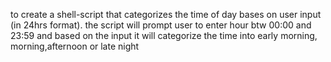 to create a shell-script that categorizes the time of day bases on user input (in 24hrs format). the script will prompt user to enter hour btw 00:00 and 23:59 and based on the input it will categorize the time into early morning, morning,afternoon or late night
